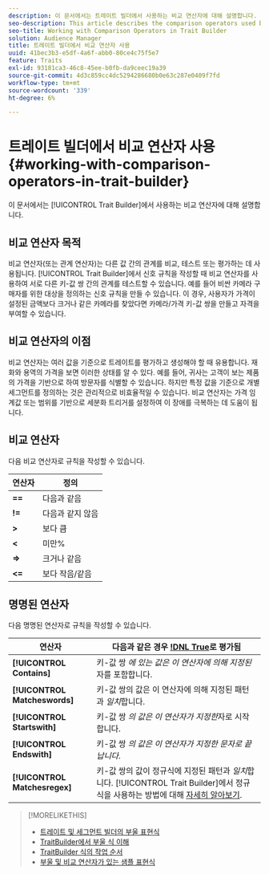 ```yaml
---
description: 이 문서에서는 트레이트 빌더에서 사용하는 비교 연산자에 대해 설명합니다.
seo-description: This article describes the comparison operators used by Trait Builder.
seo-title: Working with Comparison Operators in Trait Builder
solution: Audience Manager
title: 트레이트 빌더에서 비교 연산자 사용
uuid: 41bec3b3-e5df-4a6f-abb0-80ce4c75f5e7
feature: Traits
exl-id: 93181ca3-46c8-45ee-b0fb-da9ceec19a39
source-git-commit: 4d3c859cc4dc5294286680b0e63c287e0409f7fd
workflow-type: tm+mt
source-wordcount: '339'
ht-degree: 6%

---
```


# 트레이트 빌더에서 비교 연산자 사용 {#working-with-comparison-operators-in-trait-builder}

이 문서에서는 [!UICONTROL Trait Builder]에서 사용하는 비교 연산자에 대해 설명합니다.

## 비교 연산자 목적

<!-- c_tb_comparison_operators.xml -->

비교 연산자(또는 관계 연산자)는 다른 값 간의 관계를 비교, 테스트 또는 평가하는 데 사용됩니다. [!UICONTROL Trait Builder]에서 신호 규칙을 작성할 때 비교 연산자를 사용하여 서로 다른 키-값 쌍 간의 관계를 테스트할 수 있습니다. 예를 들어 비싼 카메라 구매자를 위한 대상을 정의하는 신호 규칙을 만들 수 있습니다. 이 경우, 사용자가 가격이 설정된 금액보다 크거나 같은 카메라를 찾았다면 카메라/가격 키-값 쌍을 만들고 자격을 부여할 수 있습니다.

## 비교 연산자의 이점

비교 연산자는 여러 값을 기준으로 트레이트를 평가하고 생성해야 할 때 유용합니다. 재화와 용역의 가격을 보면 이러한 상태를 알 수 있다. 예를 들어, 귀사는 고객이 보는 제품의 가격을 기반으로 하여 방문자를 식별할 수 있습니다. 하지만 특정 값을 기준으로 개별 세그먼트를 정의하는 것은 관리적으로 비효율적일 수 있습니다. 비교 연산자는 가격 임계값 또는 범위를 기반으로 세분화 트리거를 설정하여 이 장애를 극복하는 데 도움이 됩니다.

## 비교 연산자

다음 비교 연산자로 규칙을 작성할 수 있습니다.

| 연산자 | 정의 |
|---|---|
| **==** | 다음과 같음 |
| **!=** | 다음과 같지 않음 |
| **>** | 보다 큼 |
| **&lt;** |  미만% |
| **=>** | 크거나 같음 |
| **&lt;=** | 보다 작음/같음 |

## 명명된 연산자

다음 명명된 연산자로 규칙을 작성할 수 있습니다.

| 연산자 | 다음과 같은 경우 [!DNL True](으)로 평가됨 |
|---|---|
| **[!UICONTROL Contains]** | 키-값 쌍 *에 있는 값은 이 연산자에 의해 지정된*&#x200B;자를 포함합니다. |
| **[!UICONTROL Matcheswords]** | 키-값 쌍의 값은 이 연산자에 의해 지정된 패턴과 *일치*&#x200B;합니다. |
| **[!UICONTROL Startswith]** | 키-값 쌍 *의 값은 이 연산자가 지정한*&#x200B;자로 시작합니다. |
| **[!UICONTROL Endswith]** | 키-값 쌍 *의 값은 이 연산자가 지정한 문자로 끝납니다*. |
| **[!UICONTROL Matchesregex]** | 키-값 쌍의 값이 정규식에 지정된 패턴과 *일치*&#x200B;합니다. [!UICONTROL Trait Builder]에서 정규식을 사용하는 방법에 대해 [자세히 알아보기](../../features/traits/trait-builder-regex.md). |

>[!MORELIKETHIS]
>
>* [트레이트 및 세그먼트 빌더의 부울 표현식](../../reference/boolean-expressions-tsb.md)
>* [TraitBuilder에서 부울 식 이해](../../reference/boolean-expressions-tsb.md)
>* [TraitBuilder 식의 작업 순서](../../features/traits/trait-operator-precedence.md)
>* [부울 및 비교 연산자가 있는 샘플 표현식](../../features/traits/trait-expression-samples.md)

